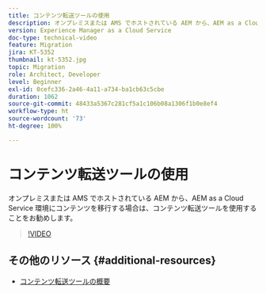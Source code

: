 ```yaml
---
title: コンテンツ転送ツールの使用
description: オンプレミスまたは AMS でホストされている AEM から、AEM as a Cloud Service 環境にコンテンツを移行する場合は、コンテンツ転送ツールを使用することをお勧めします。
version: Experience Manager as a Cloud Service
doc-type: technical-video
feature: Migration
jira: KT-5352
thumbnail: kt-5352.jpg
topic: Migration
role: Architect, Developer
level: Beginner
exl-id: 0cefc336-2a46-4a11-a734-ba1cb63c5cbe
duration: 1062
source-git-commit: 48433a5367c281cf5a1c106b08a1306f1b0e8ef4
workflow-type: ht
source-wordcount: '73'
ht-degree: 100%

---
```


# コンテンツ転送ツールの使用

オンプレミスまたは AMS でホストされている AEM から、AEM as a Cloud Service 環境にコンテンツを移行する場合は、コンテンツ転送ツールを使用することをお勧めします。

>[!VIDEO](https://video.tv.adobe.com/v/35460?quality=12&learn=on)

## その他のリソース {#additional-resources}

* [コンテンツ転送ツールの概要](https://experienceleague.adobe.com/docs/experience-manager-cloud-service/moving/cloud-migration/content-transfer-tool/overview-content-transfer-tool.html?lang=ja)
